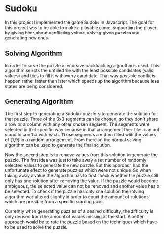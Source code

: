 # Sudoku
In this project I implemented the game Sudoku in Javascript. The goal for this project was to be able to make a playable game, supporting the player by giving hints about conflicting values, solving given puzzles and generating new ones.

## Solving Algorithm
In order to solve the puzzle a recursive backtracking algorithm is used. This algorithm selects the unfilled tile with the least possible candidates (valid values) and tries to fill it with every candidate. That way possible conflicts happen rather faster than later which speeds up the algorithm because less states are being considered. 

## Generating Algorithm
The first step to generating a Sudoku-puzzle is to generate the solution for that puzzle. Three of the 3x3 segments can be chosen, so they don't share a row or a column with any other chosen segment. The segments were selected in that specific way because in that arrangement their tiles can not stand in conflict with each. Those segments are then filled with the values of [1,9] in a random arrangement. From there on the normal solving algorithm can be used to generate the final solution. 

Now the second step is to remove values from this solution to generate the puzzle. The first idea was just to take away a set number of randomly selected values to generate the new puzzle. But this approach had the unfortunate effect to generate puzzles which were not unique. So when taking away a value the algorithm has to first check whether the puzzle still only has one solution after removing the value. If the puzzle would become ambiguous, the selected value can not be removed and another value has o be selected. To check if the puzzle has only one solution the solving algorithm was altered slightly in order to count the amount of solutions which are possible from a specific starting point. 

Currently when generating puzzles of a desired difficulty, the difficulty is only derived from the amount of values missing at the start. A better approach would be to rate the puzzle based on the techniques which have to be used to solve the puzzle.
